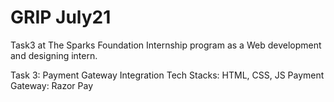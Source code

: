 # GRIP July21

Task3 at The Sparks Foundation Internship program as a Web development and designing intern.

Task 3: Payment Gateway Integration
Tech Stacks: HTML, CSS, JS
Payment Gateway: Razor Pay

 
